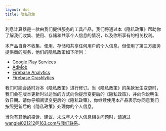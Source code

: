 ```yaml
---
layout: doc
title: 隐私政策
---
```

利息计算器是一款由我们提供服务的工具产品，我们将通过本《隐私政策》帮助你了解我们收集、使用、存储和共享个人信息的情况，以及你所享有的相关权利。

本产品自身不收集、使用、存储和共享任何用户的个人信息，但使用了第三方服务提供商的服务，他们的隐私政策如下所列：
- [Google Play Services](https://www.google.com/policies/privacy/)
- [AdMob](https://support.google.com/admob/answer/6128543?hl=en)
- [Firebase Analytics](https://firebase.google.com/policies/analytics)
- [Firebase Crashlytics](https://firebase.google.com/terms/crashlytics)

我们可能会适时对本《隐私政策》进行修订。当《隐私政策》的条款发生变更时，我们会在版本更新时以适当的方式向你提示变更后的《隐私政策》，并向你说明生效日期。请你仔细阅读变更后的《隐私政策》，你继续使用本产品表示你同意我们按照更新后的《隐私政策》处理你的个人信息。

当你有其他的投诉、建议、未成年人个人信息相关问题时，请通过wanglei021212@163.com与我们联系。
